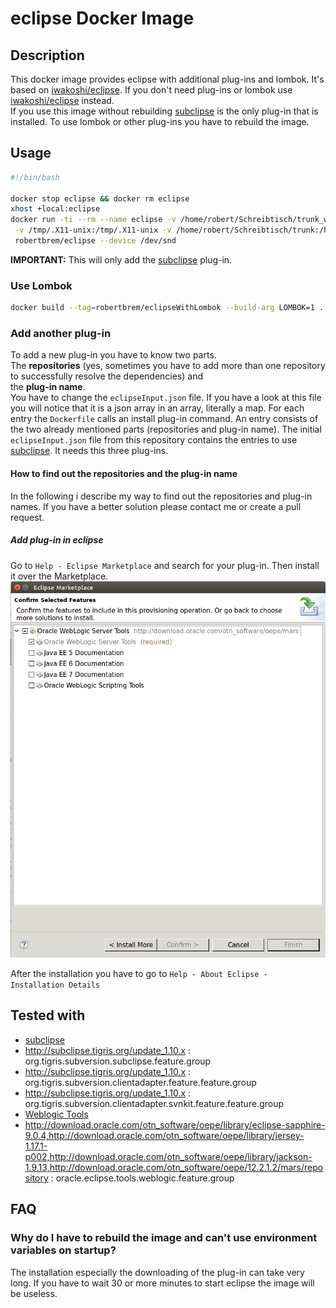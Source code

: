# eclipse Docker Image

## Description
This docker image provides eclipse with additional plug-ins and lombok. It's based on [iwakoshi/eclipse](https://github.com/iwakoshi/eclipse). If you don't need plug-ins or lombok use [iwakoshi/eclipse](https://github.com/iwakoshi/eclipse) instead.  
If you use this image without rebuilding [subclipse](http://subclipse.tigris.org/) is the only plug-in that is installed. To use lombok or other plug-ins you have to rebuild the image.

## Usage
```bash
#!/bin/bash

docker stop eclipse && docker rm eclipse
xhost +local:eclipse
docker run -ti --rm --name eclipse -v /home/robert/Schreibtisch/trunk_workspace:/home/eclipse/workspace:rw \
 -v /tmp/.X11-unix:/tmp/.X11-unix -v /home/robert/Schreibtisch/trunk:/home/eclipse/trunk:rw -e DISPLAY=unix$DISPLAY \
 robertbrem/eclipse --device /dev/snd
```
**IMPORTANT:** This will only add the [subclipse](http://subclipse.tigris.org/) plug-in.

### Use Lombok
```bash
docker build --tag=robertbrem/eclipseWithLombok --build-arg LOMBOK=1 .
```

### Add another plug-in
To add a new plug-in you have to know two parts.  
The **repositories** (yes, sometimes you have to add more than one repository to successfully resolve the dependencies) and  
the **plug-in name**.  
You have to change the `eclipseInput.json` file. If you have a look at this file you will notice that it is a json array in an array, literally a map. For each entry the `Dockerfile` calls an install plug-in command. An entry consists of the two already mentioned parts (repositories and plug-in name). The initial `eclipseInput.json` file from this repository contains the entries to use [subclipse](http://subclipse.tigris.org/). It needs this three plug-ins.

#### How to find out the repositories and the plug-in name
In the following i describe my way to find out the repositories and plug-in names. If you have a better solution please contact me or create a pull request.

##### Add plug-in in eclipse
Go to `Help - Eclipse Marketplace` and search for your plug-in. Then install it over the Marketplace.
![alt tag](installWeblogicTools.png)

After the installation you have to go to `Help - About Eclipse - Installation Details`

## Tested with
* [subclipse](http://subclipse.tigris.org/)
 * http://subclipse.tigris.org/update_1.10.x : org.tigris.subversion.subclipse.feature.group
 * http://subclipse.tigris.org/update_1.10.x : org.tigris.subversion.clientadapter.feature.feature.group
 * http://subclipse.tigris.org/update_1.10.x : org.tigris.subversion.clientadapter.svnkit.feature.feature.group
* [Weblogic Tools](http://www.oracle.com/technetwork/developer-tools/eclipse/overview/weblogicservertools-161590.html)
 * http://download.oracle.com/otn_software/oepe/library/eclipse-sapphire-9.0.4,http://download.oracle.com/otn_software/oepe/library/jersey-1.17.1-p002,http://download.oracle.com/otn_software/oepe/library/jackson-1.9.13,http://download.oracle.com/otn_software/oepe/12.2.1.2/mars/repository : oracle.eclipse.tools.weblogic.feature.group

## FAQ
### Why do I have to rebuild the image and can't use environment variables on startup?
The installation especially the downloading of the plug-in can take very long. If you have to wait 30 or more minutes to start eclipse the image will be useless.
